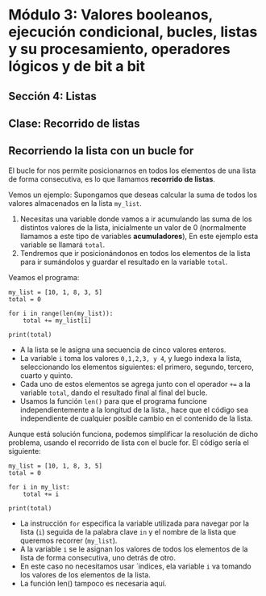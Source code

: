 # Módulo 3: Valores booleanos, ejecución condicional, bucles, listas y su procesamiento, operadores lógicos y de bit a bit
## Sección 4: Listas
## Clase: Recorrido de listas

## Recorriendo la lista con un bucle for

El bucle for nos permite posicionarnos en todos los elementos de una lista de forma consecutiva, es lo que llamamos **recorrido de listas**.

Vemos un ejemplo: Supongamos que deseas calcular la suma de todos los valores almacenados en la lista `my_list`.

1. Necesitas una variable donde vamos a ir acumulando las suma de los distintos valores de la lista, inicialmente un valor de 0 (normalmente llamamos a este tipo de variables **acumuladores**), En este ejemplo esta variable se llamará `total`.
2. Tendremos que ir posicionándonos en todos los elementos de la lista para ir sumándolos y guardar el resultado en la variable `total`. 

Veamos el programa:

```
my_list = [10, 1, 8, 3, 5]
total = 0

for i in range(len(my_list)):
    total += my_list[i]

print(total)
```

* A la lista se le asigna una secuencia de cinco valores enteros.
* La variable `i` toma los valores `0,1,2,3, y 4`, y luego indexa la lista, seleccionando los elementos siguientes: el primero, segundo, tercero, cuarto y quinto.
* Cada uno de estos elementos se agrega junto con el operador `+=` a la variable `total`, dando el resultado final al final del bucle.
* Usamos la función `len()` para que el programa funcione independientemente a la longitud de la lista., hace que el código sea independiente de cualquier posible cambio en el contenido de la lista.

Aunque está solución funciona, podemos simplificar la resolución de dicho problema, usando el recorrido de lista con el bucle for. El código sería el siguiente:

```
my_list = [10, 1, 8, 3, 5]
total = 0

for i in my_list:
    total += i

print(total)
```

* La instrucción `for` especifica la variable utilizada para navegar por la lista (`i`) seguida de la palabra clave `in` y el nombre de la lista que queremos recorrer (`my_list`).
* A la variable `i` se le asignan los valores de todos los elementos de la lista de forma consecutiva, uno detrás de otro.
* En este caso no necesitamos usar ´indices, ela variable `i` va tomando los valores de los elementos de la lista.
* La función len() tampoco es necesaria aquí.
